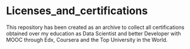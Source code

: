 # Licenses_and_certifications
This repository has been created as an archive to collect all certifications obtained over my education as Data Scientist and better Developer with MOOC through Edx, Coursera and the Top University in the World.
